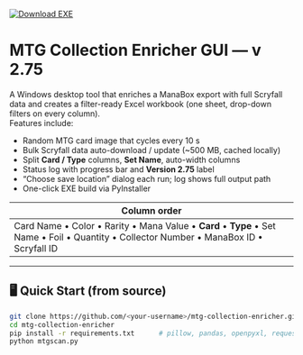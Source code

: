 [![Download EXE](https://img.shields.io/github/v/release/AngryMunky/mtg-collection-enricher?label=Download%20EXE&logo=windows&style=for-the-badge)](https://github.com/AngryMunky/mtg-collection-enricher/releases/latest/download/mtgscan.exe)


# MTG Collection Enricher GUI  — v 2.75

A Windows desktop tool that enriches a ManaBox export with full Scryfall data and
creates a filter-ready Excel workbook (one sheet, drop-down filters on every
column).  
Features include:

* Random MTG card image that cycles every 10 s  
* Bulk Scryfall data auto-download / update (~500 MB, cached locally)  
* Split **Card / Type** columns, **Set Name**, auto-width columns  
* Status log with progress bar and **Version 2.75** label  
* “Choose save location” dialog each run; log shows full output path  
* One-click EXE build via PyInstaller

| Column order |
|--------------|
| Card Name • Color • Rarity • Mana Value • **Card** • **Type** • Set Name • Foil • Quantity • Collector Number • ManaBox ID • Scryfall ID |

---

## 🖥️ Quick Start (from source)

```bash
git clone https://github.com/<your-username>/mtg-collection-enricher.git
cd mtg-collection-enricher
pip install -r requirements.txt      # pillow, pandas, openpyxl, requests
python mtgscan.py

